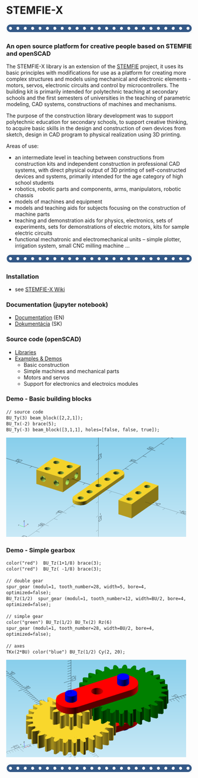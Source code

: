 # STEMFIE-X

 ![banner](./doc-sk/img/banner_02.png)
 
### An open source platform for creative people based on STEMFIE and openSCAD 

The STEMFIE-X library is an extension of the [STEMFIE](https://www.stemfie.org/) project, it uses its basic principles with modifications for use as a platform for creating more complex structures and models using mechanical and electronic elements - motors, servos, electronic circuits and control by microcontrollers. The building kit is primarily intended for polytechnic teaching at secondary schools and the first semesters of universities in the teaching of parametric modeling, CAD systems, constructions of machines and mechanisms.

The purpose of the construction library development was to support polytechnic education for secondary schools, to support creative thinking, to acquire basic skills in the design and construction of own devices from sketch, design in CAD program to physical realization using 3D printing.

Areas of use:

- an intermediate level in teaching between constructions from construction kits and independent construction in professional CAD systems, with direct physical output of 3D printing of self-constructed devices and systems, primarily intended for the age category of high school students
- robotics, robotic parts and components, arms, manipulators, robotic chassis
- models of machines and equipment
- models and teaching aids for subjects focusing on the construction of machine parts
- teaching and demonstration aids for physics, electronics, sets of experiments, sets for demonstrations of electric motors, kits for sample electric circuits
- functional mechatronic and electromechanical units – simple plotter, irrigation system, small CNC milling machine ...

 ![banner](./doc-sk/img/banner_02.png)

### Installation
* see [STEMFIE-X Wiki](https://github.com/pfabo/STEMFIE-X/wiki) 

### Documentation (jupyter notebook) 
* [Documentation](./doc-en/0001_obsah.ipynb) (EN)
* [Dokumentácia](./doc-sk/0001_obsah.ipynb) (SK)


### Source code  (openSCAD)
* [Libraries](./lib/) 
* [Examples & Demos](./src/)
  * Basic construction
  * Simple machines and mechanical parts
  * Motors and servos
  * Support for electronics and electroics modules 

### Demo - Basic building blocks
```
// source code
BU_Ty(3) beam_block([2,2,1]);
BU_Tx(-2) brace(5);
BU_Ty(-3) beam_block([3,1,1], holes=[false, false, true]);
```

 ![demo02](./doc-sk/img/demo_02.png)

### Demo - Simple gearbox
```
color("red")  BU_Tz(1+1/8) brace(3);
color("red")  BU_Tz( -1/8) brace(3);

// double gear 
spur_gear (modul=1, tooth_number=28, width=5, bore=4, optimized=false); 
BU_Tz(1/2)  spur_gear (modul=1, tooth_number=12, width=BU/2, bore=4, optimized=false);

// simple gear
color("green") BU_Tz(1/2) BU_Tx(2) Rz(6)      
spur_gear (modul=1, tooth_number=28, width=BU/2, bore=4,  optimized=false);      
 
// axes 
TKx(2*BU) color("blue") BU_Tz(1/2) Cy(2, 20); 
```
 ![demo02](./doc-sk/img/demo_01.png)

     
 ![banner](./doc-sk/img/banner_02.png)
